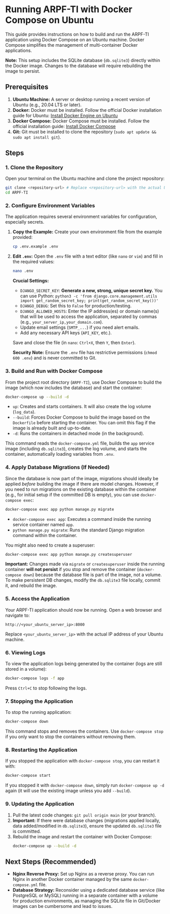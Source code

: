 # Running ARPF-TI with Docker Compose on Ubuntu

This guide provides instructions on how to build and run the ARPF-TI application using Docker Compose on an Ubuntu machine. Docker Compose simplifies the management of multi-container Docker applications.

**Note:** This setup includes the SQLite database (`db.sqlite3`) directly within the Docker image. Changes to the database will require rebuilding the image to persist.

## Prerequisites

1.  **Ubuntu Machine:** A server or desktop running a recent version of Ubuntu (e.g., 20.04 LTS or later).
2.  **Docker:** Docker must be installed. Follow the official Docker installation guide for Ubuntu: [Install Docker Engine on Ubuntu](https://docs.docker.com/engine/install/ubuntu/)
3.  **Docker Compose:** Docker Compose must be installed. Follow the official installation guide: [Install Docker Compose](https://docs.docker.com/compose/install/)
4.  **Git:** Git must be installed to clone the repository (`sudo apt update && sudo apt install git`).

## Steps

### 1. Clone the Repository

Open your terminal on the Ubuntu machine and clone the project repository:

```bash
git clone <repository-url> # Replace <repository-url> with the actual URL
cd ARPF-TI
```

### 2. Configure Environment Variables

The application requires several environment variables for configuration, especially secrets.

1.  **Copy the Example:** Create your own environment file from the example provided:
    ```bash
    cp .env.example .env
    ```

2.  **Edit `.env`:** Open the `.env` file with a text editor (like `nano` or `vim`) and fill in the required values:
    ```bash
    nano .env
    ```
    **Crucial Settings:**
    *   `DJANGO_SECRET_KEY`: **Generate a new, strong, unique secret key.** You can use Python: `python3 -c 'from django.core.management.utils import get_random_secret_key; print(get_random_secret_key())'`
    *   `DJANGO_DEBUG`: Set this to `False` for production/testing.
    *   `DJANGO_ALLOWED_HOSTS`: Enter the IP address(es) or domain name(s) that will be used to access the application, separated by commas (e.g., `your_server_ip,your_domain.com`).
    *   Update email settings (`SMTP_...`) if you need alert emails.
    *   Add any necessary API keys (`API_KEY`, etc.).

    Save and close the file (in `nano`: `Ctrl+X`, then `Y`, then `Enter`).

    **Security Note:** Ensure the `.env` file has restrictive permissions (`chmod 600 .env`) and is never committed to Git.

### 3. Build and Run with Docker Compose

From the project root directory (`ARPF-TI`), use Docker Compose to build the image (which now includes the database) and start the container:

```bash
docker-compose up --build -d
```

*   `up`: Creates and starts containers. It will also create the log volume (`log_data`).
*   `--build`: Forces Docker Compose to build the image based on the `Dockerfile` before starting the container. You can omit this flag if the image is already built and up-to-date.
*   `-d`: Runs the containers in detached mode (in the background).

This command reads the `docker-compose.yml` file, builds the `app` service image (including `db.sqlite3`), creates the log volume, and starts the container, automatically loading variables from `.env`.

### 4. Apply Database Migrations (If Needed)

Since the database is now part of the image, migrations should ideally be applied *before* building the image if there are model changes. However, if you need to run migrations on the existing database within the container (e.g., for initial setup if the committed DB is empty), you can use `docker-compose exec`:

```bash
docker-compose exec app python manage.py migrate
```

*   `docker-compose exec app`: Executes a command inside the running service container named `app`.
*   `python manage.py migrate`: Runs the standard Django migration command within the container.

You might also need to create a superuser:

```bash
docker-compose exec app python manage.py createsuperuser
```

**Important:** Changes made via `migrate` or `createsuperuser` inside the running container **will not persist** if you stop and remove the container (`docker-compose down`) because the database file is part of the image, not a volume. To make persistent DB changes, modify the `db.sqlite3` file locally, commit it, and rebuild the image.

### 5. Access the Application

Your ARPF-TI application should now be running. Open a web browser and navigate to:

`http://<your_ubuntu_server_ip>:8000`

Replace `<your_ubuntu_server_ip>` with the actual IP address of your Ubuntu machine.

### 6. Viewing Logs

To view the application logs being generated by the container (logs are still stored in a volume):

```bash
docker-compose logs -f app
```

Press `Ctrl+C` to stop following the logs.

### 7. Stopping the Application

To stop the running application:

```bash
docker-compose down
```

This command stops and removes the containers. Use `docker-compose stop` if you only want to stop the containers without removing them.

### 8. Restarting the Application

If you stopped the application with `docker-compose stop`, you can restart it with:

```bash
docker-compose start
```

If you stopped it with `docker-compose down`, simply run `docker-compose up -d` again (it will use the existing image unless you add `--build`).

### 9. Updating the Application

1.  Pull the latest code changes: `git pull origin main` (or your branch).
2.  **Important:** If there were database changes (migrations applied locally, data added/modified in `db.sqlite3`), ensure the updated `db.sqlite3` file is committed.
3.  Rebuild the image and restart the container with Docker Compose:
    ```bash
    docker-compose up --build -d
    ```

## Next Steps (Recommended)

*   **Nginx Reverse Proxy:** Set up Nginx as a reverse proxy. You can run Nginx in another Docker container managed by the same `docker-compose.yml` file.
*   **Database Strategy:** Reconsider using a dedicated database service (like PostgreSQL or MySQL) running in a separate container with a volume for production environments, as managing the SQLite file in Git/Docker images can be cumbersome and lead to issues.